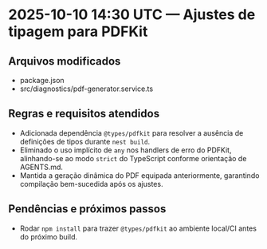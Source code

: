 <!-- CHANGELOG/20251010143017.md -->
# 2025-10-10 14:30 UTC — Ajustes de tipagem para PDFKit

## Arquivos modificados
- package.json
- src/diagnostics/pdf-generator.service.ts

## Regras e requisitos atendidos
- Adicionada dependência `@types/pdfkit` para resolver a ausência de definições de tipos durante `nest build`.
- Eliminado o uso implícito de `any` nos handlers de erro do PDFKit, alinhando-se ao modo `strict` do TypeScript conforme orientação de AGENTS.md.
- Mantida a geração dinâmica do PDF equipada anteriormente, garantindo compilação bem-sucedida após os ajustes.

## Pendências e próximos passos
- Rodar `npm install` para trazer `@types/pdfkit` ao ambiente local/CI antes do próximo build.
